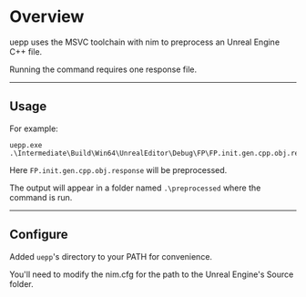 # Overview
uepp uses the MSVC toolchain with nim to preprocess an Unreal Engine C++ file.

Running the command requires one response file.

---
## Usage
For example:
```
uepp.exe .\Intermediate\Build\Win64\UnrealEditor\Debug\FP\FP.init.gen.cpp.obj.response
```

Here `FP.init.gen.cpp.obj.response` will be preprocessed.

The output will appear in a folder named `.\preprocessed` where the command is run.

---
## Configure
Added `uepp`'s directory to your PATH for convenience.

You'll need to modify the nim.cfg for the path to the Unreal Engine's Source folder.